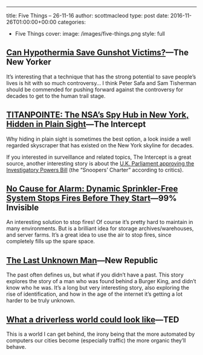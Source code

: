 ---
title: Five Things – 26-11-16
author: scottmacleod
type: post
date: 2016-11-26T01:00:00+00:00
categories:
  - Five Things
cover:
  image: /images/five-things.png
  style: full
## [Can Hypothermia Save Gunshot Victims?][1]—The New Yorker

It’s interesting that a technique that has the strong potential to save people’s lives is hit with so much controversy… I think Peter Safa and Sam Tisherman should be commended for pushing forward against the controversy for decades to get to the human trail stage.

## [TITANPOINTE: The NSA’s Spy Hub in New York, Hidden in Plain Sight][2]—The Intercept

Why hiding in plain sight is sometimes the best option, a look inside a well regarded skyscraper that has existed on the New York skyline for decades.

If you interested in surveillance and related topics, The Intercept is a great source, another interesting story is about the [U.K. Parliament approving the Investigatory Powers Bill][3]&nbsp;(the “Snoopers’ Charter” according to critics).

## [No Cause for Alarm: Dynamic Sprinkler-Free System Stops Fires Before They Start][4]—99% Invisible

An interesting solution to stop fires! Of course it’s pretty hard to maintain in many environments. But is a brilliant idea for storage archives/warehouses, and server farms. It’s a great idea to use the air to stop fires, since completely fills up the spare space.

## [The Last Unknown Man][5]—New Republic

The past often defines us, but what if you didn’t have a past. This story explores the story of a man who was found behind a Burger King, and didn’t know who he was. It’s a long but very interesting story, also exploring the rise of identification, and how in the age of the internet it’s getting a lot harder to be truly unknown.

## [What a driverless world could look like][6]—TED

This is a world I can get behind, the irony being that the more automated by computers our cities become (especially traffic) the more organic they’ll behave.

 [1]: http://www.newyorker.com/magazine/2016/11/28/can-hypothermia-save-gunshot-victims
 [2]: https://theintercept.com/2016/11/16/the-nsas-spy-hub-in-new-york-hidden-in-plain-sight/
 [3]: https://theintercept.com/2016/11/22/ipbill-uk-surveillance-snowden-parliament-approved/
 [4]: http://99percentinvisible.org/article/no-cause-alarm-dynamic-sprinkler-free-system-stops-fires-start/
 [5]: https://newrepublic.com/article/138068/last-unknown-man
 [6]: https://www.youtube.com/watch?v=OlLFK8oSNEM

